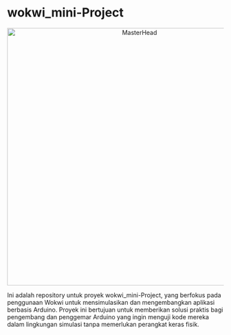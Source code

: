 # wokwi_mini-Project
<p align="center">  
    <img src="https://tenor.com/view/arduino-running-gif-27585839" alt="MasterHead" width="600"/>  
</p>


Ini adalah repository untuk proyek wokwi_mini-Project, yang berfokus pada penggunaan Wokwi untuk mensimulasikan dan mengembangkan aplikasi berbasis Arduino. Proyek ini bertujuan untuk memberikan solusi praktis bagi pengembang dan penggemar Arduino yang ingin menguji kode mereka dalam lingkungan simulasi tanpa memerlukan perangkat keras fisik.
